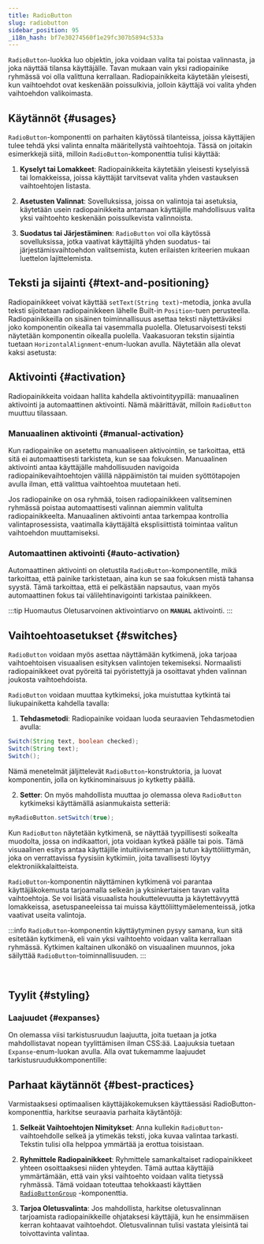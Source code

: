 ```yaml
---
title: RadioButton
slug: radiobutton
sidebar_position: 95
_i18n_hash: bf7e30274560f1e29fc307b5894c533a
---
```

<DocChip chip='shadow' />
<DocChip chip='name' label="dwc-radio" />
<DocChip chip='since' label='23.01' />
<JavadocLink type="foundation" location="com/webforj/component/optioninput/RadioButton" top='true'/>

`RadioButton`-luokka luo objektin, joka voidaan valita tai poistaa valinnasta, ja joka näyttää tilansa käyttäjälle. Tavan mukaan vain yksi radiopainike ryhmässä voi olla valittuna kerrallaan. Radiopainikkeita käytetään yleisesti, kun vaihtoehdot ovat keskenään poissulkivia, jolloin käyttäjä voi valita yhden vaihtoehdon valikoimasta.

<ComponentDemo 
path='/webforj/radiobuttongroup?' 
javaE='https://raw.githubusercontent.com/webforj/webforj-documentation/refs/heads/main/src/main/java/com/webforj/samples/views/radiobutton/RadioButtonGroupView.java'
height="200px"
/>

## Käytännöt {#usages}

`RadioButton`-komponentti on parhaiten käytössä tilanteissa, joissa käyttäjien tulee tehdä yksi valinta ennalta määritellystä vaihtoehtoja. Tässä on joitakin esimerkkejä siitä, milloin `RadioButton`-komponenttia tulisi käyttää:

1. **Kyselyt tai Lomakkeet**: Radiopainikkeita käytetään yleisesti kyselyissä tai lomakkeissa, joissa käyttäjät tarvitsevat valita yhden vastauksen vaihtoehtojen listasta.

2. **Asetusten Valinnat**: Sovelluksissa, joissa on valintoja tai asetuksia, käytetään usein radiopainikkeita antamaan käyttäjille mahdollisuus valita yksi vaihtoehto keskenään poissulkevista valinnoista.

3. **Suodatus tai Järjestäminen**: `RadioButton` voi olla käytössä sovelluksissa, jotka vaativat käyttäjiltä yhden suodatus- tai järjestämisvaihtoehdon valitsemista, kuten erilaisten kriteerien mukaan luettelon lajittelemista.

## Teksti ja sijainti {#text-and-positioning}

Radiopainikkeet voivat käyttää ```setText(String text)```-metodia, jonka avulla teksti sijoitetaan radiopainikkeen lähelle Built-in `Position`-tuen perusteella. Radiopainikkeilla on sisäinen toiminnallisuus asettaa teksti näytettäväksi joko komponentin oikealla tai vasemmalla puolella. Oletusarvoisesti teksti näytetään komponentin oikealla puolella. Vaakasuoran tekstin sijaintia tuetaan `HorizontalAlignment`-enum-luokan avulla. Näytetään alla olevat kaksi asetusta: <br/>

<ComponentDemo 
path='/webforj/radiobuttontext?' 
javaE='https://raw.githubusercontent.com/webforj/webforj-documentation/refs/heads/main/src/main/java/com/webforj/samples/views/radiobutton/RadioButtonTextView.java'
height="120px"
/>

## Aktivointi {#activation}

Radiopainikkeita voidaan hallita kahdella aktivointityypillä: manuaalinen aktivointi ja automaattinen aktivointi. Nämä määrittävät, milloin `RadioButton` muuttuu tilassaan.

<ComponentDemo 
path='/webforj/radiobuttonactivation?' 
javaE='https://raw.githubusercontent.com/webforj/webforj-documentation/refs/heads/main/src/main/java/com/webforj/samples/views/radiobutton/RadioButtonActivationView.java'
height="175px"
/>

### Manuaalinen aktivointi {#manual-activation}

Kun radiopainike on asetettu manuaaliseen aktivointiin, se tarkoittaa, että sitä ei automaattisesti tarkisteta, kun se saa fokuksen. Manuaalinen aktivointi antaa käyttäjälle mahdollisuuden navigoida radiopainikevaihtoehtojen välillä näppäimistön tai muiden syöttötapojen avulla ilman, että valittua vaihtoehtoa muutetaan heti.

Jos radiopainike on osa ryhmää, toisen radiopainikkeen valitseminen ryhmässä poistaa automaattisesti valinnan aiemmin valitulta radiopainikkeelta. Manuaalinen aktivointi antaa tarkempaa kontrollia valintaprosessista, vaatimalla käyttäjältä eksplisiittistä toimintaa valitun vaihtoehdon muuttamiseksi.

### Automaattinen aktivointi {#auto-activation}

Automaattinen aktivointi on oletustila `RadioButton`-komponentille, mikä tarkoittaa, että painike tarkistetaan, aina kun se saa fokuksen mistä tahansa syystä. Tämä tarkoittaa, että ei pelkästään napsautus, vaan myös automaattinen fokus tai välilehtinavigointi tarkistaa painikkeen.

:::tip Huomautus
Oletusarvoinen aktivointiarvo on **`MANUAL`** aktivointi.
:::

## Vaihtoehtoasetukset {#switches}

`RadioButton` voidaan myös asettaa näyttämään kytkimenä, joka tarjoaa vaihtoehtoisen visuaalisen esityksen valintojen tekemiseksi. Normaalisti radiopainikkeet ovat pyöreitä tai pyöristettyjä ja osoittavat yhden valinnan joukosta vaihtoehdoista.

<ComponentDemo 
path='/webforj/radiobuttonswitch?' 
javaE='https://raw.githubusercontent.com/webforj/webforj-documentation/refs/heads/main/src/main/java/com/webforj/samples/views/radiobutton/RadioButtonSwitchView.java'
height="120px"
/>

`RadioButton` voidaan muuttaa kytkimeksi, joka muistuttaa kytkintä tai liukupainiketta kahdella tavalla:

1. **Tehdasmetodi**: Radiopainike voidaan luoda seuraavien Tehdasmetodien avulla:

```java
Switch(String text, boolean checked);
Switch(String text);
Switch();
```

Nämä menetelmät jäljittelevät `RadioButton`-konstruktoria, ja luovat komponentin, jolla on kytkinominaisuus jo kytketty päällä.

2. **Setter**: On myös mahdollista muuttaa jo olemassa oleva `RadioButton` kytkimeksi käyttämällä asianmukaista setteriä:

```java
myRadioButton.setSwitch(true);
```

Kun `RadioButton` näytetään kytkimenä, se näyttää tyypillisesti soikealta muodolta, jossa on indikaattori, jota voidaan kytkeä päälle tai pois. Tämä visuaalinen esitys antaa käyttäjille intuitiivisemman ja tutun käyttöliittymän, joka on verrattavissa fyysisiin kytkimiin, joita tavallisesti löytyy elektroniikkalaitteista.

`RadioButton`-komponentin näyttäminen kytkimenä voi parantaa käyttäjäkokemusta tarjoamalla selkeän ja yksinkertaisen tavan valita vaihtoehtoja. Se voi lisätä visuaalista houkuttelevuutta ja käytettävyyttä lomakkeissa, asetuspaneeleissa tai muissa käyttöliittymäelementeissä, jotka vaativat useita valintoja.

:::info
`RadioButton`-komponentin käyttäytyminen pysyy samana, kun sitä esitetään kytkimenä, eli vain yksi vaihtoehto voidaan valita kerrallaan ryhmässä. Kytkimen kaltainen ulkonäkö on visuaalinen muunnos, joka säilyttää `RadioButton`-toiminnallisuuden.
:::

<br/>

## Tyylit {#styling}

### Laajuudet {#expanses}
On olemassa viisi tarkistusruudun laajuutta, joita tuetaan ja jotka mahdollistavat nopean tyylittämisen ilman CSS:ää. Laajuuksia tuetaan `Expanse`-enum-luokan avulla. Alla ovat tukemamme laajuudet tarkistusruudukkomponentille: <br/>

<TableBuilder name="RadioButton" />

## Parhaat käytännöt {#best-practices}

Varmistaaksesi optimaalisen käyttäjäkokemuksen käyttäessäsi RadioButton-komponenttia, harkitse seuraavia parhaita käytäntöjä:

1. **Selkeät Vaihtoehtojen Nimitykset**: Anna kullekin `RadioButton`-vaihtoehdolle selkeä ja ytimekäs teksti, joka kuvaa valintaa tarkasti. Tekstin tulisi olla helppoa ymmärtää ja erottua toisistaan.

2. **Ryhmittele Radiopainikkeet**: Ryhmittele samankaltaiset radiopainikkeet yhteen osoittaaksesi niiden yhteyden. Tämä auttaa käyttäjiä ymmärtämään, että vain yksi vaihtoehto voidaan valita tietyssä ryhmässä. Tämä voidaan toteuttaa tehokkaasti käyttäen [`RadioButtonGroup`](/docs/components/radiobuttongroup) -komponenttia.

3. **Tarjoa Oletusvalinta**: Jos mahdollista, harkitse oletusvalinnan tarjoamista radiopainikkeille ohjataksesi käyttäjiä, kun he ensimmäisen kerran kohtaavat vaihtoehdot. Oletusvalinnan tulisi vastata yleisintä tai toivottavinta valintaa.
